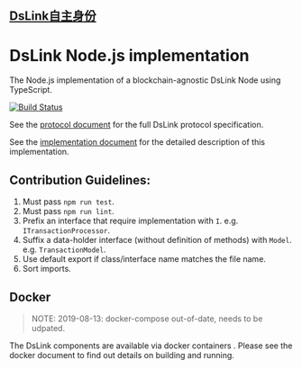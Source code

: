 ## [DsLink自主身份](http://www.dslink.net/)
# DsLink Node.js implementation
The Node.js implementation of a blockchain-agnostic DsLink Node using TypeScript.

[![Build Status](https://travis-ci.org/decentralized-identity/DsLink.svg?branch=master)](https://travis-ci.org/decentralized-identity/DsLink)

See the [protocol document](docs/protocol.md) for the full DsLink protocol specification.

See the [implementation document](docs/implementation.md) for the detailed description of this implementation.


## Contribution Guidelines:

1. Must pass `npm run test`.
1. Must pass `npm run lint`.
1. Prefix an interface that require implementation with `I`. e.g. `ITransactionProcessor`.
1. Suffix a data-holder interface (without definition of methods) with `Model`. e.g. `TransactionModel`.
1. Use default export if class/interface name matches the file name.
1. Sort imports.

## Docker
> NOTE: 2019-08-13: docker-compose out-of-date, needs to be udpated.

The DsLink components are available via docker containers . Please see the docker document to find out details on building and running.
